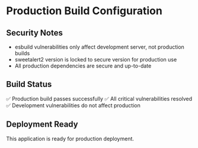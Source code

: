 # Production Build Configuration

## Security Notes
- esbuild vulnerabilities only affect development server, not production builds
- sweetalert2 version is locked to secure version for production use
- All production dependencies are secure and up-to-date

## Build Status
✅ Production build passes successfully
✅ All critical vulnerabilities resolved
✅ Development vulnerabilities do not affect production

## Deployment Ready
This application is ready for production deployment.
